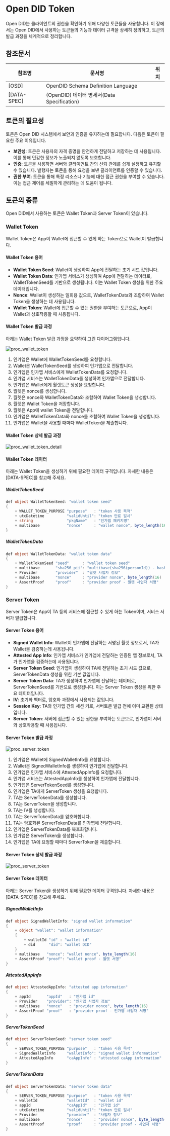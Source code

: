 # Open DID Token
Open DID는 클라이언트의 권한을 확인하기 위해 다양한 토큰들을 사용합니다.
이 장에서는 Open DID에서 사용하는 토큰들의 기능과 데이터 규격을 상세히 정의하고, 토큰의 발급 과정을 체계적으로 정리합니다.

## 참조문서

| 참조명      | 문서명                                               | 위치                                     |
| ----------- | ---------------------------------------------------- | ---------------------------------------- |
| [OSD]       | OpenDID Schema Definition Language                   |                                          |
| [DATA-SPEC] | (OpenDID) 데이터 명세서(Data Specification)          |                                          |

## 토큰의 필요성
토큰은 Open DID 시스템에서 보안과 인증을 유지하는데 필요합니다. 다음은 토큰이 필요한 주요 이유입니다.
- **보안성**: 토큰은 사용자의 자격 증명을 안전하게 전달하고 저장하는 데 사용됩니다. 이를 통해 민감한 정보가 노출되지 않도록 보호합니다.
- **인증**: 토큰을 사용하면 서버와 클라이언트 간의 신뢰 관계를 쉽게 설정하고 유지할 수 있습니다. 발행자는 토큰을 통해 요청을 보낸 클라이언트를 인증할 수 있습니다.
- **권한 부여**: 토큰을 통해 특정 리소스나 기능에 대한 접근 권한을 부여할 수 있습니다. 이는 접근 제어를 세밀하게 관리하는 데 도움이 됩니다.

## 토큰의 종류
Open DID에서 사용하는 토큰은 Wallet Token과 Server Token이 있습니다.

### Wallet Token
Wallet Token은 App이 Wallet에 접근할 수 있게 하는 Token으로 Wallet이 발급합니다.

#### Wallet Token 용어
* **Wallet Token Seed**: Wallet이 생성하여 App에 전달하는 초기 시드 값입니다.
* **Wallet Token Data**: 인가앱 서비스가 생성하여 App에 전달하는 데이터로, WalletTokenSeed를 기반으로 생성됩니다. 이는 Wallet Token 생성을 위한 주요 데이터입니다.
* **Nonce**: Wallet이 생성하는 일회용 값으로, WalletTokenData와 조합하여 Wallet Token을 생성하는 데 사용됩니다.
* **Wallet Token**: Wallet에 접근할 수 있는 권한을 부여하는 토큰으로, App이 Wallet과 상호작용할 때 사용됩니다.

#### Wallet Token 발급 과정
아래는 Wallet Token 발급 과정을 요약하여 그린 다이어그램입니다.

![proc_wallet_token](.//images/proc_wallet_token.svg)

1. 인가앱은 Wallet에 WalletTokenSeed를 요청합니다.
2. Wallet은 WalletTokenSeed를 생성하여 인가앱으로 전달합니다.
3. 인가앱은 인가앱 서비스에게 WalletTokenData를 요청합니다.
4. 인가앱 서비스는 WalletTokenData를 생성하여 인가앱으로 전달합니다.
5. 인가앱은 Wallet에게 월렛토큰 생성을 요청합니다.
6. 월렛은 nonce를 생성합니다. 
7. 월렛은 nonce와 WalletTokenData와 조합하여 Wallet Token을 생성합니다.
8. 월렛은 Wallet Token을 저장합니다.
9. 월렛은 App에 wallet Token을 전달합니다.
10. 인가앱은 WalletTokenData와 nonce를 조합하여 Wallet Token을 생성합니다.
11. 인가앱은 Wallet을 사용할 때마다 WalletToken을 제출합니다.

#### Wallet Token 상세 발급 과정
![proc_wallet_token_detail](./images/proc_wallet_token_detail.svg)

#### Wallet Token 데이터
아래는 Wallet Token을 생성하기 위해 필요한 데이터 규격입니다. 자세한 내용은 [DATA-SPEC]를 참고해 주세요.

##### WalletTokenSeed

```c#
def object WalletTokenSeed: "wallet token seed"
{
    + WALLET_TOKEN_PURPOSE "purpose"   : "token 사용 목적"
    + utcDatetime          "validUntil": "token 만료 일시"
    + string               "pkgName"   : "인가앱 패키지명"
    + multibase            "nonce"     : "wallet nonce", byte_length(16)
}
```

##### WalletTokenData

```c#
def object WalletTokenData: "wallet token data"
{
    + WalletTokenSeed "seed"      : "wallet token seed"
    + multibase       "sha256_pii": "multibase(sha256(personId)) - hashed PII"
    + Provider        "provider"  : "월렛 사업자 정보"
    + multibase       "nonce"     : "provider nonce", byte_length(16)
    + AssertProof     "proof"     : "provider proof - 월렛 사업자 서명"
}
```

### Server Token
Server Token은 App이 TA 등의 서비스에 접근할 수 있게 하는 Token이며, 서비스 서버가 발급합니다.

#### Server Token 용어
* **Signed Wallet Info**: Wallet이 인가앱에 전달하는 서명된 월렛 정보로서, TA가 Wallet을 검증하는데 사용됩니다.
* **Attested App Info**: 인가앱 서비스가 인가앱에 전달하는 인증된 앱 정보로서, TA가 인가앱을 검증하는데 사용됩니다.
* **Server Token Seed**: 인가앱이 생성하여 TA에 전달하는 초기 시드 값으로, ServerTokenData 생성을 위한 기본 값입니다.
* **Server Token Data**: TA가 생성하여 인가앱에 전달하는 데이터로, ServerTokenSeed를 기반으로 생성됩니다. 이는 Server Token 생성을 위한 주요 데이터입니다.
* **IV**: 초기화 벡터로, 암호화 과정에서 사용되는 값입니다.
* **Session Key**: TA와 인가앱 간의 세션 키로, 서버토큰 발급 전에 이미 교환된 상태입니다.
* **Server Token**: 서버에 접근할 수 있는 권한을 부여하는 토큰으로, 인가앱이 서버와 상호작용할 때 사용됩니다.

#### Server Token 발급 과정

![proc_server_token](./images/proc_server_token.svg)

1. 인가앱은 Wallet에 SignedWalletInfo를 요청합니다.
2. Wallet은 SignedWalletInfo를 생성하여 인가앱에 전달합니다.
3. 인가앱은 인가앱 서비스에 AttestedAppInfo를 요청합니다.
4. 인가앱 서비스는 AttestedAppInfo를 생성하여 인가앱에 전달합니다.
5. 인가앱은 ServerTokenSeed를 생성합니다.
6. 인가앱은 TA에게 ServerToken 생성을 요청합니다.
7. TA는 ServerTokenData를 생성합니다.
8. TA는 ServerToken을 생성합니다.
9. TA는 IV를 생성합니다.
10. TA는 ServerTokenData를 암호화합니다.
11. TA는 암호화된 ServerTokenData를 인가앱에 전달합니다.
12. 인가앱은 ServerTokenData를 복호화합니다.
13. 인가앱은 ServerToken을 생성합니다.
14. 인가앱은 TA에 요청할 때마다 ServerToken을 제출합니다.

#### Server Token 상세 발급 과정

![proc_server_token](./images/proc_server_token_detail.svg)

#### Server Token 데이터
아래는 Server Token을 생성하기 위해 필요한 데이터 규격입니다. 자세한 내용은 [DATA-SPEC]를 참고해 주세요.

##### SignedWalletInfo

```c#
def object SignedWalletInfo: "signed wallet information"
{
    + object "wallet": "wallet information"
    {
        + walletId "id" : "wallet id"
        + did      "did": "wallet DID"
    }
    + multibase   "nonce": "wallet nonce", byte_length(16)
    + AssertProof "proof": "wallet proof - 월렛 서명"
}
```

##### AttestedAppInfo

```c#
def object AttestedAppInfo: "attested app information"
{
    + appId       "appId"   : "인가앱 id"
    + Provider    "provider": "인가앱 사업자 정보"
    + multibase   "nonce"   : "provider nonce", byte_length(16)
    + AssertProof "proof"   : "provider proof - 인가앱 사업자 서명"
}
```

##### ServerTokenSeed

```c#
def object ServerTokenSeed: "server token seed"
{
    + SERVER_TOKEN_PURPOSE "purpose"   : "token 사용 목적"
    + SignedWalletInfo     "walletInfo": "signed wallet information"
    + AttestedAppInfo      "caAppInfo" : "attested caApp information"
}
```

##### ServerTokenData

```c#
def object ServerTokenData: "server token data"
{
    + SERVER_TOKEN_PURPOSE "purpose"   : "token 사용 목적"
    + walletId             "walletId"  : "wallet id"
    + appId                "caAppId"   : "인가앱 id"
    + utcDatetime          "validUntil": "token 만료 일시"
    + Provider             "provider"  : "사업자 정보"
    + multibase            "nonce"     : "provider nonce", byte_length(16)
    + AssertProof          "proof"     : "provider proof - 사업자 서명"
}
```